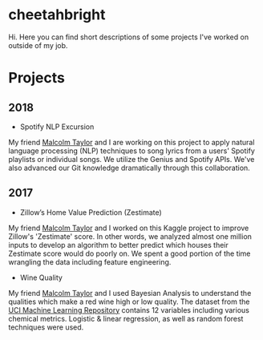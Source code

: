 # cheetahbright
Hi. Here you can find short descriptions of some projects I've worked on outside of my job.

# Projects

## 2018
* Spotify NLP Excursion

My friend [Malcolm Taylor](malcolmtaylor15.github.io) and I are working on this project to apply natural language processing (NLP) techniques to song lyrics from a users' Spotify playlists or individual songs. We utilize the Genius and Spotify APIs. We've also advanced our Git knowledge dramatically through this collaboration.

## 2017
* Zillow’s Home Value Prediction (Zestimate)

My friend [Malcolm Taylor](malcolmtaylor15.github.io) and I worked on this Kaggle project to improve Zillow's 'Zestimate' score. In other words, we analyzed almost one million inputs to develop an algorithm to better predict which houses their Zestimate score would do poorly on. We spent a good portion of the time wrangling the data including feature engineering.

* Wine Quality

My friend [Malcolm Taylor](malcolmtaylor15.github.io) and I used Bayesian Analysis to understand the qualities which make a red wine high or low quality. The dataset from the [UCI Machine Learning Repository](https://archive.ics.uci.edu/ml/datasets/Wine+Quality) contains 12 variables including various chemical metrics. Logistic & linear regression, as well as random forest techniques were used.
